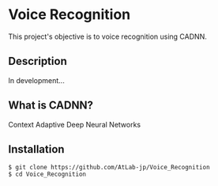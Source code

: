 Voice Recognition
==================


This project's objective is to voice recognition using CADNN.


## Description
In development...


## What is CADNN?
Context Adaptive Deep Neural Networks


## Installation
```
$ git clone https://github.com/AtLab-jp/Voice_Recognition
$ cd Voice_Recognition
```